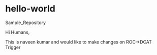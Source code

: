 # hello-world
Sample_Repository

Hi Humans, 

This is naveen kumar and would like to make changes on ROC->DCAT Trigger
